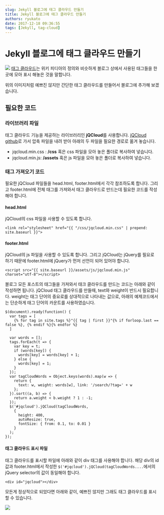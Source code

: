 ```yaml
---
slug: Jekyll 블로그에 태그 클라우드 만들기
title: Jekyll 블로그에 태그 클라우드 만들기
authors: ryukato
date: 2017-12-18 09:36:55
tags: [Jekyll, tag-cloud]
---
```


# Jekyll 블로그에 태그 클라우드 만들기
![](https://upload.wikimedia.org/wikipedia/commons/thumb/a/a7/Web_2.0_Map.svg/1024px-Web_2.0_Map.svg.png)
[태그 클라우드](https://ko.wikipedia.org/wiki/태그_클라우드)는 위키 피디아의 정의와 비슷하게 블로그 상에서 사용된 태그들을 한곳에 모아 표시 해놓은 것을 말합니다.

위의 이미지처럼 예쁘진 않지만 간단한 태그 클라우드를 만들어서 블로그에 추가해 보겠습니다.

## 필요한 코드
### 라이브러리 파일
태그 클라우드 기능을 제공하는 라이브러리인 **jQCloud**를 사용합니다. [jQCloud github](https://github.com/mistic100/jQCloud)로 가서 압축 파일을 내려 받아 아래의 두 파일을 필요한 경로로 옮겨 놓습니다.
* jqcloud.min.css : **/css** 혹은 css 파일을 모아 놓은 폴더로 복사하여 넣습니다.
* jqcloud.min.js: **/assets** 혹은 js 파일을 모아 놓은 폴더로 복사하여 넣습니다.

### 태그 가져오기 코드
필요한 jQCloud 파일들을 head.html, footer.html에서 각각 참조하도록 합니다. 그리고 footer.html에 전체 태그를 가져와서 태그 클라우드로 만드는데
필요한 코드를 작성해야 합니다.

#### head.html
jQCloud의 css 파일을 사용할 수 있도록 합니다.

```
<link rel="stylesheet" href="{{ "/css/jqcloud.min.css" | prepend: site.baseurl }}">
```

#### footer.html

jQCloud의 js 파일을 사용할 수 있도록 합니다. 그리고 jQCloud는 jQuery를 필요로 하기 때문에 footer.html에 jQuery가 먼저 선언이 되어 있어야 합니다.

```
<script src="{{ site.baseurl }}/assets/js/jqcloud.min.js" charset="utf-8"></script>
```

블로그 모든 포스트의 태그들을 가져와서 태크 클라우드를 만드는 코드는 아래와 같이 작성하면 됩니다. jQCloud 태그 클라우드를 만들때, text와 weight이 반드시 필요합니다. weight는 태그 단어의 중요로를 상대적으로 나타내는 값으로, 아래의 예제코드에서는 단순하게 태그 단어의 카운트를 사용하였습니다.

```
$(document).ready(function() {
  var tags = [
    {% for tag in site.tags %}"{{ tag | first }}"{% if forloop.last == false %}, {% endif %}{% endfor %}
  ]

  var words = [];
  tags.forEach(t => {
    var key = t;
    if (words[key]) {
      words[key] = words[key] + 1;
    } else {
      words[key] = 1;
    }
  });
  var tagCloudWords = Object.keys(words).map(w => {
    return {
      text: w, weight: words[w], link: '/search/?tag=' + w
    };
  }).sort((a, b) => {
    return a.weight < b.weight ? 1 : -1;
  });
  $('#jqcloud').jQCloud(tagCloudWords,
    {
      height: 400,
      autoResize: true,
      fontSize: { from: 0.1, to: 0.01 }
    }
  );
});
```

#### 태그 클라우드 표시 파일
태그 클라우드를 표시할 파일에 아래와 같이 div 태그를 사용해야 합니다. 해당 div의 id값과 footer.html에서 작성한  ```$('#jqcloud').jQCloud(tagCloudWords....```에서의 jQuery selector의 값이 동일해야 합니다.

```
<div id="jqcloud"></div>
```

모든게 정상적으로 되었다면 아래와 같이, 예쁘진 않지만 그래도 태그 클라우드를 표시할 수 있습니다.

![](/assets/jekyll/tag_cloud.png)
